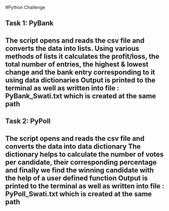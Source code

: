 #Python Challenge

Task 1: PyBank
---------------
The script opens and reads the csv file and converts the data into lists.
Using various methods of lists it calculates the profit/loss, the total number of entries, the highest & lowest change and the bank entry corresponding to it using data dictionaries
Output is printed to the terminal as well as written into file : PyBank_Swati.txt which is created at the same path
--------------

Task 2: PyPoll
--------------
The script opens and reads the csv file and converts the data into data dictionary
The dictionary helps to calculate the number of votes per candidate, their corresponding percentage and finally we find the winning candidate with the help of a user defined function
Output is printed to the terminal as well as written into file : PyPoll_Swati.txt which is created at the same path
--------------
